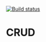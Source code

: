 [![Build status](https://ci.appveyor.com/api/projects/status/i8niohho3d0jmo7g?svg=true)](https://ci.appveyor.com/project/Elena-diploma/ra-9-2-route-crud)
# CRUD
